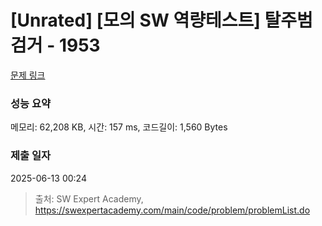 # [Unrated] [모의 SW 역량테스트] 탈주범 검거 - 1953 

[문제 링크](https://swexpertacademy.com/main/code/problem/problemDetail.do?contestProbId=AV5PpLlKAQ4DFAUq) 

### 성능 요약

메모리: 62,208 KB, 시간: 157 ms, 코드길이: 1,560 Bytes

### 제출 일자

2025-06-13 00:24



> 출처: SW Expert Academy, https://swexpertacademy.com/main/code/problem/problemList.do